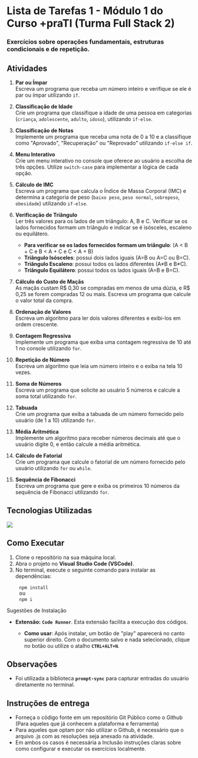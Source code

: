 # Lista de Tarefas 1 - Módulo 1 do Curso +praTI (Turma Full Stack 2)

### Exercícios sobre operações fundamentais, estruturas condicionais e de repetição.

## Atividades

1. **Par ou Ímpar**  
   Escreva um programa que receba um número inteiro e verifique se ele é par ou ímpar utilizando `if`.

2. **Classificação de Idade**  
   Crie um programa que classifique a idade de uma pessoa em categorias (`criança`, `adolescente`, `adulto`, `idoso`), utilizando `if-else`.

3. **Classificação de Notas**  
   Implemente um programa que receba uma nota de 0 a 10 e a classifique como "Aprovado", "Recuperação" ou "Reprovado" utilizando `if-else if`.

4. **Menu Interativo**  
   Crie um menu interativo no console que oferece ao usuário a escolha de três opções. Utilize `switch-case` para implementar a lógica de cada opção.

5. **Cálculo de IMC**  
   Escreva um programa que calcula o Índice de Massa Corporal (IMC) e determina a categoria de peso (`baixo peso`, `peso normal`, `sobrepeso`, `obesidade`) utilizando `if-else`.

6. **Verificação de Triângulo**  
   Ler três valores para os lados de um triângulo: A, B e C. Verificar se os lados fornecidos formam um triângulo e indicar se é isósceles, escaleno ou equilátero.
   - **Para verificar se os lados fornecidos formam um triângulo**: (A < B + C e B < A + C e C < A + B)
   - **Triângulo Isósceles**: possui dois lados iguais (A=B ou A=C ou B=C).  
   - **Triângulo Escaleno**: possui todos os lados diferentes (A≠B e B≠C).  
   - **Triângulo Equilátero**: possui todos os lados iguais (A=B e B=C).

8. **Cálculo do Custo de Maçãs**  
   As maçãs custam R$ 0,30 se compradas em menos de uma dúzia, e R$ 0,25 se forem compradas 12 ou mais. Escreva um programa que calcule o valor total da compra.

9. **Ordenação de Valores**  
   Escreva um algoritmo para ler dois valores diferentes e exibi-los em ordem crescente.

10. **Contagem Regressiva**  
   Implemente um programa que exiba uma contagem regressiva de 10 até 1 no console utilizando `for`.

11. **Repetição de Número**  
    Escreva um algoritmo que leia um número inteiro e o exiba na tela 10 vezes.

12. **Soma de Números**  
    Escreva um programa que solicite ao usuário 5 números e calcule a soma total utilizando `for`.

13. **Tabuada**  
    Crie um programa que exiba a tabuada de um número fornecido pelo usuário (de 1 a 10) utilizando `for`.

14. **Média Aritmética**  
    Implemente um algoritmo para receber números decimais até que o usuário digite 0, e então calcule a média aritmética.

15. **Cálculo de Fatorial**  
    Crie um programa que calcule o fatorial de um número fornecido pelo usuário utilizando `for` ou `while`.

16. **Sequência de Fibonacci**  
    Escreva um programa que gere e exiba os primeiros 10 números da sequência de Fibonacci utilizando `for`.

## Tecnologias Utilizadas

<p>
    <a href="https://skillicons.dev">
      <img src="https://skillicons.dev/icons?i=js,nodejs" />
    </a>
</p>

## Como Executar

1. Clone o repositório na sua máquina local.
2. Abra o projeto no **Visual Studio Code (VSCode)**.
3. No terminal, execute o seguinte comando para instalar as dependências:

<pre>
    <code id="code">npm install</code>
    ou
    <code id="code">npm i</code>
</pre>
Sugestões de Instalação
- **Extensão:** **`Code Runner`**. Esta extensão facilita a execução dos códigos.

  - **Como usar**: Após instalar, um botão de "play" aparecerá no canto superior direito. Com o documento salvo e nada selecionado, clique no botão ou utilize o atalho **`CTRL+ALT+N`**.
  
## Observações
  - Foi utilizada a biblioteca **`prompt-sync`** para capturar entradas do usuário diretamente no terminal.

## Instruções de entrega
- Forneça o código fonte em um repositório Git Público como o Github (Para aqueles que já conhecem a plataforma e ferramenta)
- Para aqueles que optam por não utilizar o Github, é necessário que o arquivo .js com as resoluções seja anexado na atividade.
- Em ambos os casos é necessária a Inclusão instruções claras sobre como configurar e executar os exercícios localmente.


